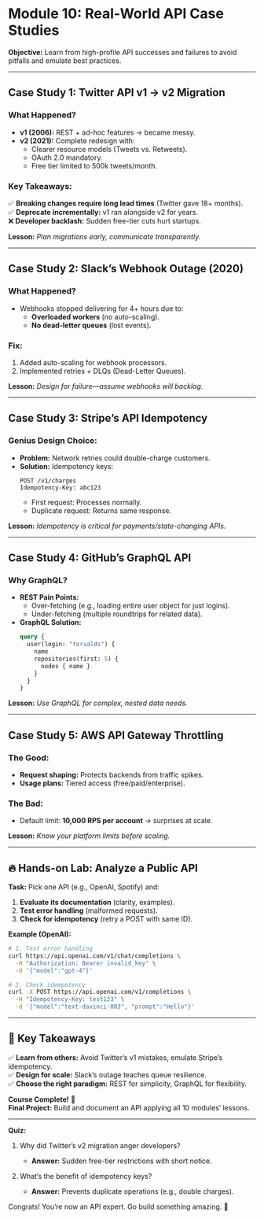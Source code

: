 # **Module 10: Real-World API Case Studies**  
**Objective:** Learn from high-profile API successes and failures to avoid pitfalls and emulate best practices.  

---

## **Case Study 1: Twitter API v1 → v2 Migration**  
### **What Happened?**  
- **v1 (2006):** REST + ad-hoc features → became messy.  
- **v2 (2021):** Complete redesign with:  
  - Clearer resource models (Tweets vs. Retweets).  
  - OAuth 2.0 mandatory.  
  - Free tier limited to 500k tweets/month.  

### **Key Takeaways:**  
✅ **Breaking changes require long lead times** (Twitter gave 18+ months).  
✅ **Deprecate incrementally:** v1 ran alongside v2 for years.  
❌ **Developer backlash:** Sudden free-tier cuts hurt startups.  

**Lesson:** *Plan migrations early, communicate transparently.*  

---

## **Case Study 2: Slack’s Webhook Outage (2020)**  
### **What Happened?**  
- Webhooks stopped delivering for 4+ hours due to:  
  - **Overloaded workers** (no auto-scaling).  
  - **No dead-letter queues** (lost events).  

### **Fix:**  
1. Added auto-scaling for webhook processors.  
2. Implemented retries + DLQs (Dead-Letter Queues).  

**Lesson:** *Design for failure—assume webhooks will backlog.*  

---

## **Case Study 3: Stripe’s API Idempotency**  
### **Genius Design Choice:**  
- **Problem:** Network retries could double-charge customers.  
- **Solution:** Idempotency keys:  
  ```http
  POST /v1/charges  
  Idempotency-Key: abc123  
  ```  
  - First request: Processes normally.  
  - Duplicate request: Returns same response.  

**Lesson:** *Idempotency is critical for payments/state-changing APIs.*  

---

## **Case Study 4: GitHub’s GraphQL API**  
### **Why GraphQL?**  
- **REST Pain Points:**  
  - Over-fetching (e.g., loading entire user object for just logins).  
  - Under-fetching (multiple roundtrips for related data).  
- **GraphQL Solution:**  
  ```graphql
  query {
    user(login: "torvalds") {
      name
      repositories(first: 5) {
        nodes { name }
      }
    }
  }
  ```  

**Lesson:** *Use GraphQL for complex, nested data needs.*  

---

## **Case Study 5: AWS API Gateway Throttling**  
### **The Good:**  
- **Request shaping:** Protects backends from traffic spikes.  
- **Usage plans:** Tiered access (free/paid/enterprise).  

### **The Bad:**  
- Default limit: **10,000 RPS per account** → surprises at scale.  

**Lesson:** *Know your platform limits before scaling.*  

---

## **🔥 Hands-on Lab: Analyze a Public API**  
**Task:** Pick one API (e.g., OpenAI, Spotify) and:  
1. **Evaluate its documentation** (clarity, examples).  
2. **Test error handling** (malformed requests).  
3. **Check for idempotency** (retry a POST with same ID).  

**Example (OpenAI):**  
```bash
# 1. Test error handling
curl https://api.openai.com/v1/chat/completions \
  -H "Authorization: Bearer invalid_key" \
  -d '{"model":"gpt-4"}'

# 2. Check idempotency
curl -X POST https://api.openai.com/v1/completions \
  -H "Idempotency-Key: test123" \
  -d '{"model":"text-davinci-003", "prompt":"Hello"}'
```

---

## **📌 Key Takeaways**  
✅ **Learn from others:** Avoid Twitter’s v1 mistakes, emulate Stripe’s idempotency.  
✅ **Design for scale:** Slack’s outage teaches queue resilience.  
✅ **Choose the right paradigm:** REST for simplicity, GraphQL for flexibility.  

**Course Complete!** 🎉  
**Final Project:** Build and document an API applying all 10 modules’ lessons.  

---  
**Quiz:**  
1. Why did Twitter’s v2 migration anger developers?  
   - **Answer:** Sudden free-tier restrictions with short notice.  

2. What’s the benefit of idempotency keys?  
   - **Answer:** Prevents duplicate operations (e.g., double charges).  

Congrats! You’re now an API expert. Go build something amazing. 🚀
